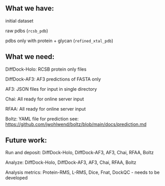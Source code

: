 ## What we have: ##

initial dataset

raw pdbs (`rcsb_pdb`)

pdbs only with protein + glycan (`refined_xtal_pdb`)

## What we need: ##

DiffDock-Holo:
	RCSB protein only files

DiffDock-AF3:
	AF3 predictions of FASTA only

AF3:
	JSON files for input in single directory

Chai:
	All ready for online server input

RFAA:
	All ready for online server input

Boltz:
	YAML file for prediction
	see:	https://github.com/jwohlwend/boltz/blob/main/docs/prediction.md

## Future work: ##

Run and deposit:
	DiffDock-Holo,
	DiffDock-AF3,
	AF3,
	Chai,
	RFAA,
	Boltz

Analyze:
	DiffDock-Holo,
        DiffDock-AF3,
        AF3,
        Chai,
        RFAA,
        Boltz

Analysis metrics:
	Protein-RMS,
	L-RMS,
	Dice,
	Fnat,
	DockQC - needs to be developed

